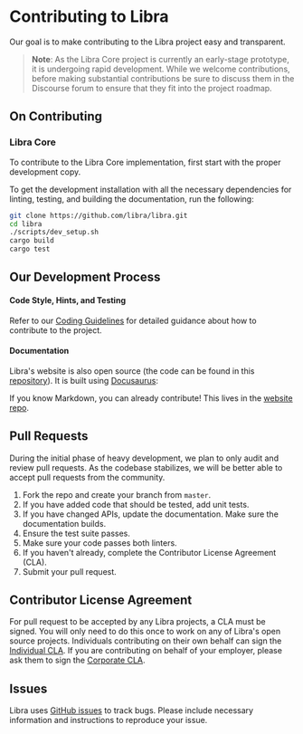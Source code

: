 # Contributing to Libra

Our goal is to make contributing to the Libra project easy and transparent.

> **Note**: As the Libra Core project is currently an early-stage prototype, it
> is undergoing rapid development. While we welcome contributions, before
> making substantial contributions be sure to discuss them in the Discourse
> forum to ensure that they fit into the project roadmap.

## On Contributing

### Libra Core

To contribute to the Libra Core implementation, first start with the proper
development copy.

To get the development installation with all the necessary dependencies for
linting, testing, and building the documentation, run the following:
```bash
git clone https://github.com/libra/libra.git
cd libra
./scripts/dev_setup.sh
cargo build
cargo test
```

## Our Development Process

#### Code Style, Hints, and Testing

Refer to our [Coding
Guidelines](https://developers.libra.org/docs/community/coding-guidelines) for
detailed guidance about how to contribute to the project.

#### Documentation

Libra's website is also open source (the code can be found in this
[repository](https://github.com/libra/website/)).  It is built using
[Docusaurus](https://docusaurus.io/):

If you know Markdown, you can already contribute! This lives in the [website
repo](https://github.com/libra/website).

## Pull Requests

During the initial phase of heavy development, we plan to only audit and review
pull requests. As the codebase stabilizes, we will be better able to accept
pull requests from the community.

1. Fork the repo and create your branch from `master`.
2. If you have added code that should be tested, add unit tests.
3. If you have changed APIs, update the documentation. Make sure the
   documentation builds.
4. Ensure the test suite passes.
5. Make sure your code passes both linters.
6. If you haven't already, complete the Contributor License Agreement (CLA).
7. Submit your pull request.

## Contributor License Agreement

For pull request to be accepted by any Libra projects, a CLA must be signed.
You will only need to do this once to work on any of Libra's open source
projects. Individuals contributing on their own behalf can sign the [Individual
CLA](https://github.com/libra/libra/blob/master/contributing/individual-cla.pdf).
If you are contributing on behalf of your employer, please ask them to sign the
[Corporate
CLA](https://github.com/libra/libra/blob/master/contributing/corporate-cla.pdf).

## Issues

Libra uses [GitHub issues](https://github.com/libra/libra/issues) to track
bugs. Please include necessary information and instructions to reproduce your
issue.
